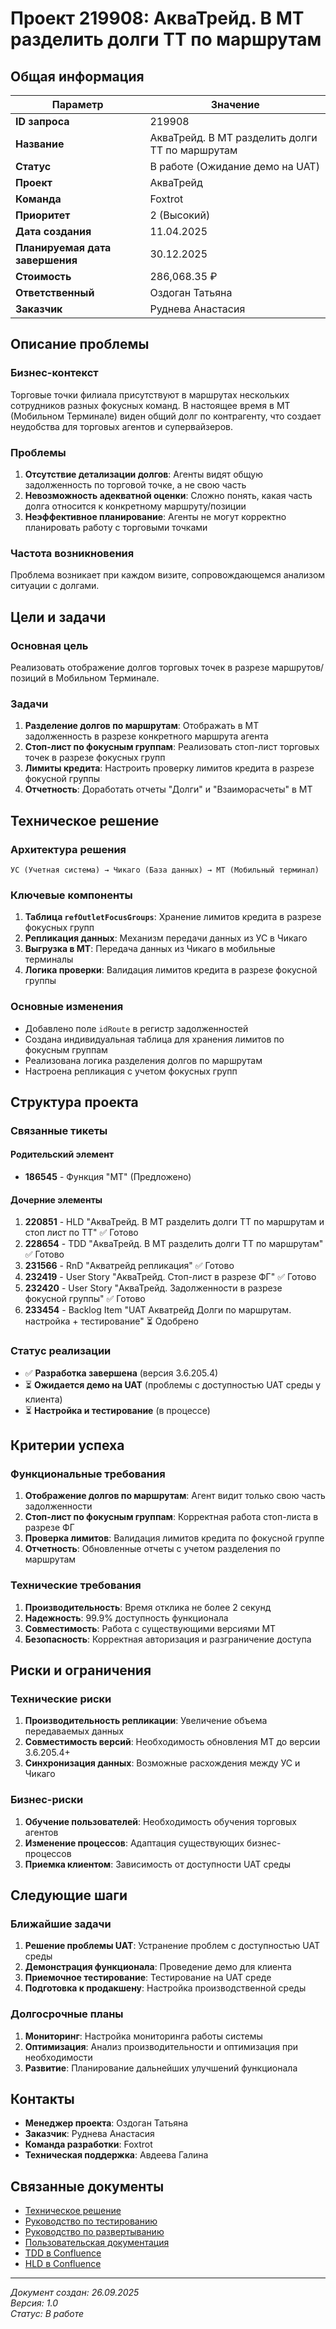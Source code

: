 # Проект 219908: АкваТрейд. В МТ разделить долги ТТ по маршрутам

## Общая информация

| Параметр | Значение |
|----------|----------|
| **ID запроса** | 219908 |
| **Название** | АкваТрейд. В МТ разделить долги ТТ по маршрутам |
| **Статус** | В работе (Ожидание демо на UAT) |
| **Проект** | АкваТрейд |
| **Команда** | Foxtrot |
| **Приоритет** | 2 (Высокий) |
| **Дата создания** | 11.04.2025 |
| **Планируемая дата завершения** | 30.12.2025 |
| **Стоимость** | 286,068.35 ₽ |
| **Ответственный** | Оздоган Татьяна |
| **Заказчик** | Руднева Анастасия |

## Описание проблемы

### Бизнес-контекст
Торговые точки филиала присутствуют в маршрутах нескольких сотрудников разных фокусных команд. В настоящее время в МТ (Мобильном Терминале) виден общий долг по контрагенту, что создает неудобства для торговых агентов и супервайзеров.

### Проблемы
1. **Отсутствие детализации долгов**: Агенты видят общую задолженность по торговой точке, а не свою часть
2. **Невозможность адекватной оценки**: Сложно понять, какая часть долга относится к конкретному маршруту/позиции
3. **Неэффективное планирование**: Агенты не могут корректно планировать работу с торговыми точками

### Частота возникновения
Проблема возникает при каждом визите, сопровождающемся анализом ситуации с долгами.

## Цели и задачи

### Основная цель
Реализовать отображение долгов торговых точек в разрезе маршрутов/позиций в Мобильном Терминале.

### Задачи
1. **Разделение долгов по маршрутам**: Отображать в МТ задолженность в разрезе конкретного маршрута агента
2. **Стоп-лист по фокусным группам**: Реализовать стоп-лист торговых точек в разрезе фокусных групп
3. **Лимиты кредита**: Настроить проверку лимитов кредита в разрезе фокусной группы
4. **Отчетность**: Доработать отчеты "Долги" и "Взаиморасчеты" в МТ

## Техническое решение

### Архитектура решения
```
УС (Учетная система) → Чикаго (База данных) → МТ (Мобильный терминал)
```

### Ключевые компоненты
1. **Таблица `refOutletFocusGroups`**: Хранение лимитов кредита в разрезе фокусных групп
2. **Репликация данных**: Механизм передачи данных из УС в Чикаго
3. **Выгрузка в МТ**: Передача данных из Чикаго в мобильные терминалы
4. **Логика проверки**: Валидация лимитов кредита в разрезе фокусной группы

### Основные изменения
- Добавлено поле `idRoute` в регистр задолженностей
- Создана индивидуальная таблица для хранения лимитов по фокусным группам
- Реализована логика разделения долгов по маршрутам
- Настроена репликация с учетом фокусных групп

## Структура проекта

### Связанные тикеты

#### Родительский элемент
- **186545** - Функция "МТ" (Предложено)

#### Дочерние элементы
1. **220851** - HLD "АкваТрейд. В МТ разделить долги ТТ по маршрутам и стоп лист по ТТ" ✅ Готово
2. **228654** - TDD "АкваТрейд. В МТ разделить долги ТТ по маршрутам" ✅ Готово  
3. **231566** - RnD "Акватрейд репликация" ✅ Готово
4. **232419** - User Story "АкваТрейд. Стоп-лист в разрезе ФГ" ✅ Готово
5. **232420** - User Story "АкваТрейд. Задолженности в разрезе фокусной группы" ✅ Готово
6. **233454** - Backlog Item "UAT Акватрейд Долги по маршрутам. настройка + тестирование" ⏳ Одобрено

### Статус реализации
- ✅ **Разработка завершена** (версия 3.6.205.4)
- ⏳ **Ожидается демо на UAT** (проблемы с доступностью UAT среды у клиента)
- ⏳ **Настройка и тестирование** (в процессе)

## Критерии успеха

### Функциональные требования
1. **Отображение долгов по маршрутам**: Агент видит только свою часть задолженности
2. **Стоп-лист по фокусным группам**: Корректная работа стоп-листа в разрезе ФГ
3. **Проверка лимитов**: Валидация лимитов кредита по фокусной группе
4. **Отчетность**: Обновленные отчеты с учетом разделения по маршрутам

### Технические требования
1. **Производительность**: Время отклика не более 2 секунд
2. **Надежность**: 99.9% доступность функционала
3. **Совместимость**: Работа с существующими версиями МТ
4. **Безопасность**: Корректная авторизация и разграничение доступа

## Риски и ограничения

### Технические риски
1. **Производительность репликации**: Увеличение объема передаваемых данных
2. **Совместимость версий**: Необходимость обновления МТ до версии 3.6.205.4+
3. **Синхронизация данных**: Возможные расхождения между УС и Чикаго

### Бизнес-риски
1. **Обучение пользователей**: Необходимость обучения торговых агентов
2. **Изменение процессов**: Адаптация существующих бизнес-процессов
3. **Приемка клиентом**: Зависимость от доступности UAT среды

## Следующие шаги

### Ближайшие задачи
1. **Решение проблемы UAT**: Устранение проблем с доступностью UAT среды
2. **Демонстрация функционала**: Проведение демо для клиента
3. **Приемочное тестирование**: Тестирование на UAT среде
4. **Подготовка к продакшену**: Настройка производственной среды

### Долгосрочные планы
1. **Мониторинг**: Настройка мониторинга работы системы
2. **Оптимизация**: Анализ производительности и оптимизация при необходимости
3. **Развитие**: Планирование дальнейших улучшений функционала

## Контакты

- **Менеджер проекта**: Оздоган Татьяна
- **Заказчик**: Руднева Анастасия  
- **Команда разработки**: Foxtrot
- **Техническая поддержка**: Авдеева Галина

## Связанные документы

- [Техническое решение](TECHNICAL_SOLUTION_219908.md)
- [Руководство по тестированию](TESTING_GUIDE_219908.md)
- [Руководство по развертыванию](DEPLOYMENT_GUIDE_219908.md)
- [Пользовательская документация](USER_GUIDE_219908.md)
- [TDD в Confluence](https://confluence.systtech.ru/pages/viewpage.action?pageId=4049381975)
- [HLD в Confluence](https://confluence.systtech.ru/pages/viewpage.action?pageId=4043608048)

---
*Документ создан: 26.09.2025*  
*Версия: 1.0*  
*Статус: В работе*
